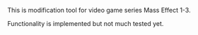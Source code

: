 This is modification tool for video game series Mass Effect 1-3.

Functionality is implemented but not much tested yet.
